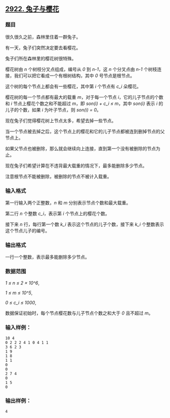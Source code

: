 ## [2922. 兔子与樱花](https://www.acwing.com/problem/content/2925/)

### 题目

很久很久之前，森林里住着一群兔子。

有一天，兔子们突然决定要去看樱花。

兔子们所在森林里的樱花树很特殊。

樱花树由 *n* 个树枝分叉点组成，编号从 *0* 到 *n-1*，这 *n* 个分叉点由 *n-1* 个树枝连接，我们可以把它看成一个有根树结构，其中 *0* 号节点是根节点。

这个树的每个节点上都会有一些樱花，其中第 *i* 个节点有 *c_i* 朵樱花。

樱花树的每一个节点都有最大的载重 *m*，对于每一个节点 *i*，它的儿子节点的个数和 *i* 节点上樱花个数之和不能超过 *m*，即 *son(i) + c_i ≤ m*，其中 *son(i)* 表示 *i* 的儿子的个数，如果 *i* 为叶子节点，则 *son(i) = 0*。

现在兔子们觉得樱花树上节点太多，希望去掉一些节点。

当一个节点被去掉之后，这个节点上的樱花和它的儿子节点都被连到删掉节点的父节点上。

如果父节点也被删除，那么就会继续向上连接，直到第一个没有被删除的节点为止。

现在兔子们希望计算在不违背最大载重的情况下，最多能删除多少节点。

注意根节点不能被删除，被删除的节点不被计入载重。

### 输入格式

第一行输入两个正整数，*n* 和 *m* 分别表示节点个数和最大载重。

第二行 *n* 个整数 *c_i*，表示第 *i* 个节点上的樱花个数。

接下来 *n* 行，每行第一个数 *k_i* 表示这个节点的儿子个数，接下来 *k_i* 个整数表示这个节点儿子的编号。

### 输出格式

一行一个整数，表示最多能删除多少节点。

### 数据范围

*1 ≤ n ≤ 2 × 10^6*,

*1 ≤ m ≤ 10^5*,

*0 ≤ c_i ≤ 1000*,

数据保证初始时，每个节点樱花数与儿子节点个数之和大于 *0* 且不超过 *m*。

### 输入样例：

```
10 4
0 2 2 2 4 1 0 4 1 1
3 6 2 3
1 9
1 8
1 1
0
0
2 7 4
0
1 5
0
```

### 输出样例：

```
4
```
